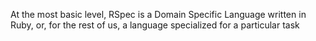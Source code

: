 At the most basic level, RSpec is a Domain Specific Language written in Ruby, or, for the rest of us, a language specialized for a particular task